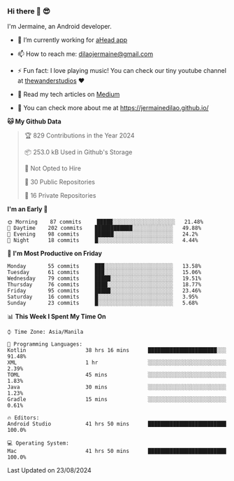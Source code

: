 ### Hi there 👋 😎
I'm Jermaine, an Android developer.

- 🔭 I’m currently working for [aHead app](https://www.ahead-app.com/)

- 📫 How to reach me: dilaojermaine@gmail.com

- ⚡ Fun fact: I love playing music! You can check our tiny youtube channel at [thewanderstudios](https://www.youtube.com/thewanderstudios) ♥️

- 📖 Read my tech articles on [Medium](https://jermainedilao.medium.com/)

- 👀 You can check more about me at https://jermainedilao.github.io/

<!--
**jermainedilao/jermainedilao** is a ✨ _special_ ✨ repository because its `README.md` (this file) appears on your GitHub profile.

Here are some ideas to get you started:

- 🔭 I’m currently working on ...
- 🌱 I’m currently learning ...
- 👯 I’m looking to collaborate on ...
- 🤔 I’m looking for help with ...
- 💬 Ask me about ...
- 📫 How to reach me: ...
- 😄 Pronouns: ...
- ⚡ Fun fact: ...
-->

<!--START_SECTION:waka-->
**🐱 My Github Data** 

> 🏆 829 Contributions in the Year 2024
 > 
> 📦 253.0 kB Used in Github's Storage 
 > 
> 🚫 Not Opted to Hire
 > 
> 📜 30 Public Repositories 
 > 
> 🔑 16 Private Repositories  
 > 
**I'm an Early 🐤** 

```text
🌞 Morning    87 commits     █████░░░░░░░░░░░░░░░░░░░░   21.48% 
🌆 Daytime    202 commits    ████████████░░░░░░░░░░░░░   49.88% 
🌃 Evening    98 commits     ██████░░░░░░░░░░░░░░░░░░░   24.2% 
🌙 Night      18 commits     █░░░░░░░░░░░░░░░░░░░░░░░░   4.44%

```
📅 **I'm Most Productive on Friday** 

```text
Monday       55 commits     ███░░░░░░░░░░░░░░░░░░░░░░   13.58% 
Tuesday      61 commits     ███░░░░░░░░░░░░░░░░░░░░░░   15.06% 
Wednesday    79 commits     █████░░░░░░░░░░░░░░░░░░░░   19.51% 
Thursday     76 commits     ████░░░░░░░░░░░░░░░░░░░░░   18.77% 
Friday       95 commits     █████░░░░░░░░░░░░░░░░░░░░   23.46% 
Saturday     16 commits     █░░░░░░░░░░░░░░░░░░░░░░░░   3.95% 
Sunday       23 commits     █░░░░░░░░░░░░░░░░░░░░░░░░   5.68%

```


📊 **This Week I Spent My Time On** 

```text
⌚︎ Time Zone: Asia/Manila

💬 Programming Languages: 
Kotlin                   38 hrs 16 mins      ██████████████████████░░░   91.48% 
XML                      1 hr                ░░░░░░░░░░░░░░░░░░░░░░░░░   2.39% 
TOML                     45 mins             ░░░░░░░░░░░░░░░░░░░░░░░░░   1.83% 
Java                     30 mins             ░░░░░░░░░░░░░░░░░░░░░░░░░   1.23% 
Gradle                   15 mins             ░░░░░░░░░░░░░░░░░░░░░░░░░   0.61%

🔥 Editors: 
Android Studio           41 hrs 50 mins      █████████████████████████   100.0%

💻 Operating System: 
Mac                      41 hrs 50 mins      █████████████████████████   100.0%

```


 Last Updated on 23/08/2024
<!--END_SECTION:waka-->
